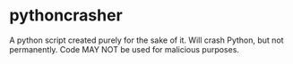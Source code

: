 # pythoncrasher
A python script created purely for the sake of it. Will crash Python, but not permanently. Code MAY NOT be used for malicious purposes.
